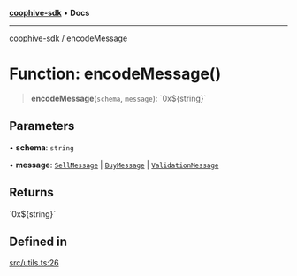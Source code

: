 [**coophive-sdk**](../README.md) • **Docs**

***

[coophive-sdk](../globals.md) / encodeMessage

# Function: encodeMessage()

> **encodeMessage**(`schema`, `message`): \`0x$\{string\}\`

## Parameters

• **schema**: `string`

• **message**: [`SellMessage`](../type-aliases/SellMessage.md) \| [`BuyMessage`](../type-aliases/BuyMessage.md) \| [`ValidationMessage`](../type-aliases/ValidationMessage.md)

## Returns

\`0x$\{string\}\`

## Defined in

[src/utils.ts:26](https://github.com/CoopHive/coophive-sdk/blob/989a0732b29b493e6c3f977468776e83658be021/src/utils.ts#L26)
